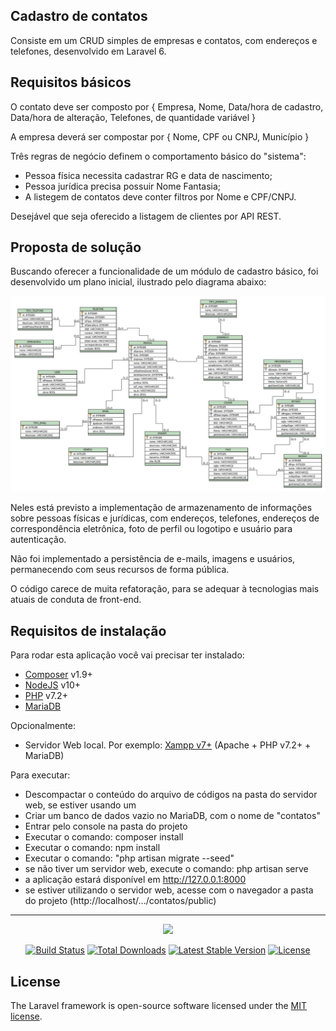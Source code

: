 ## Cadastro de contatos

Consiste em um CRUD simples de empresas e contatos, com endereços e telefones, desenvolvido em Laravel 6.

## Requisitos básicos

O contato deve ser composto por {
    Empresa,
    Nome,
    Data/hora de cadastro,
    Data/hora de alteração,
    Telefones, de quantidade variável
}

A empresa deverá ser compostar por {
    Nome,
    CPF ou CNPJ,
    Município
}

Três regras de negócio definem o comportamento básico do "sistema":
- Pessoa física necessita cadastrar RG e data de nascimento;
- Pessoa jurídica precisa possuir Nome Fantasia;
- A listegem de contatos deve conter filtros por Nome e CPF/CNPJ.

Desejável que seja oferecido a listagem de clientes por API REST.

## Proposta de solução

Buscando oferecer a funcionalidade de um módulo de cadastro básico, foi desenvolvido um plano inicial, ilustrado pelo diagrama abaixo:

<img src="./logico.jpg" />

Neles está previsto a implementação de armazenamento de informações sobre pessoas físicas e jurídicas, com endereços, telefones, endereços de correspondência eletrônica, foto de perfil ou logotipo e usuário para autenticação.

Não foi implementado a persistência de e-mails, imagens e usuários, permanecendo com seus recursos de forma pública.

O código carece de muita refatoração, para se adequar à tecnologias mais atuais de conduta de front-end. 

## Requisitos de instalação

Para rodar esta aplicação você vai precisar ter instalado:
- <a href="https://getcomposer.org/download/">Composer</a> v1.9+
- <a href="https://nodejs.org/en/download/">NodeJS</a> v10+
- <a href="https://www.php.net/downloads">PHP</a> v7.2+
- <a href="https://mariadb.com/kb/en/getting-installing-and-upgrading-mariadb/">MariaDB</a>

Opcionalmente:
- Servidor Web local. Por exemplo: <a href="https://www.apachefriends.org/pt_br/index.html">Xampp v7+</a> (Apache + PHP v7.2+ + MariaDB)

Para executar:
- Descompactar o conteúdo do arquivo de códigos na pasta do servidor web, se estiver usando um
- Criar um banco de dados vazio no MariaDB, com o nome de "contatos"
- Entrar pelo console na pasta do projeto
- Executar o comando: composer install
- Executar o comando: npm install
- Executar o comando: "php artisan migrate --seed"
- se não tiver um servidor web, execute o comando: php artisan serve
- a aplicação estará disponível em http://127.0.0.1:8000
- se estiver utilizando o servidor web, acesse com o navegador a pasta do projeto (http://localhost/.../contatos/public)

<hr/>

<p align="center"><img src="https://res.cloudinary.com/dtfbvvkyp/image/upload/v1566331377/laravel-logolockup-cmyk-red.svg" width="400"></p>

<p align="center">
<a href="https://travis-ci.org/laravel/framework"><img src="https://travis-ci.org/laravel/framework.svg" alt="Build Status"></a>
<a href="https://packagist.org/packages/laravel/framework"><img src="https://poser.pugx.org/laravel/framework/d/total.svg" alt="Total Downloads"></a>
<a href="https://packagist.org/packages/laravel/framework"><img src="https://poser.pugx.org/laravel/framework/v/stable.svg" alt="Latest Stable Version"></a>
<a href="https://packagist.org/packages/laravel/framework"><img src="https://poser.pugx.org/laravel/framework/license.svg" alt="License"></a>
</p>

## License

The Laravel framework is open-source software licensed under the [MIT license](https://opensource.org/licenses/MIT).
